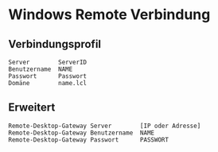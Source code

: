 # Windows Remote Verbindung

## Verbindungsprofil

```
Server        ServerID
Benutzername  NAME
Passwort      Passwort
Domäne        name.lcl
```

## Erweitert

```
Remote-Desktop-Gateway Server        [IP oder Adresse]
Remote-Desktop-Gateway Benutzername  NAME
Remote-Desktop-Gateway Passwort      PASSWORT
```
